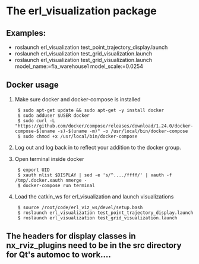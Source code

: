 # The erl_visualization package

## Examples:
 + roslaunch erl_visualization test_point_trajectory_display.launch
 + roslaunch erl_visualization test_grid_visualization.launch
 + roslaunch erl_visualization test_grid_visualization.launch model_name:=fla_warehouse1 model_scale:=0.0254
 
 
## Docker usage

1. Make sure docker and docker-compose is installed

        $ sudo apt-get update && sudo apt-get -y install docker
        $ sudo adduser $USER docker
        $ sudo curl -L "https://github.com/docker/compose/releases/download/1.24.0/docker-compose-$(uname -s)-$(uname -m)" -o /usr/local/bin/docker-compose
        $ sudo chmod +x /usr/local/bin/docker-compose

2. Log out and log back in to reflect your addition to the docker group.  

3. Open terminal inside docker 

        $ export UID
        $ xauth nlist $DISPLAY | sed -e 's/^..../ffff/' | xauth -f /tmp/.docker.xauth nmerge -
        $ docker-compose run terminal

4. Load the catkin_ws for erl_visualization and launch visualizations

        $ source /root/code/erl_viz_ws/devel/setup.bash
        $ roslaunch erl_visualization test_point_trajectory_display.launch
        $ roslaunch erl_visualization test_grid_visualization.launch
 
## The headers for display classes in nx_rviz_plugins need to be in the src directory for Qt's automoc to work....

